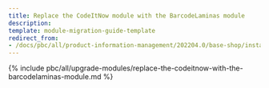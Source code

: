 ```yaml
---
title: Replace the CodeItNow module with the BarcodeLaminas module
description:
template: module-migration-guide-template
redirect_from:
- /docs/pbc/all/product-information-management/202204.0/base-shop/install-and-upgrade/replace-the-codeitnow-with-the-barcodelaminas-module.html
---
```


{% include pbc/all/upgrade-modules/replace-the-codeitnow-with-the-barcodelaminas-module.md %} <!-- To edit, see /_includes/pbc/all/upgrade-modules/replace-the-codeitnow-with-the-barcodelaminas-module.md -->
